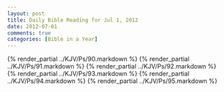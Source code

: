 ```yaml
---
layout: post
title: Daily Bible Reading for Jul 1, 2012
date: 2012-07-01
comments: true
categories: [Bible in a Year]
---
```

{% render_partial ../KJV/Ps/90.markdown %}
{% render_partial ../KJV/Ps/91.markdown %}
{% render_partial ../KJV/Ps/92.markdown %}
{% render_partial ../KJV/Ps/93.markdown %}
{% render_partial ../KJV/Ps/94.markdown %}
{% render_partial ../KJV/Ps/95.markdown %}
